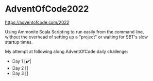# AdventOfCode2022
https://adventofcode.com/2022

Using Ammonite Scala Scripting to run easily from the command line,
without the overhead of setting up a "project" or waiting for SBT's slow startup times.

My attempt at following along AdventOfCode daily challenge:

- Day 1 [:heavy_check_mark:]
- Day 2 []
- Day 3 []
